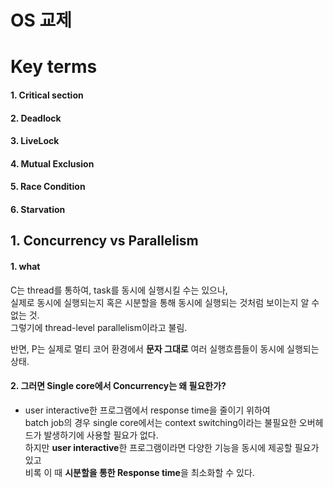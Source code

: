

# OS 교제  

# Key terms  

#### 1. Critical section  
#### 2. Deadlock  
#### 3. LiveLock  
#### 4. Mutual Exclusion  
#### 5. Race Condition  
#### 6. Starvation  


## 1. Concurrency vs Parallelism  

#### 1. what  
C는 thread를 통하여, task를 동시에 실행시킬 수는 있으나,  
실제로 동시에 실행되는지 혹은 시분할을 통해 동시에 실행되는 것처럼 보이는지 알 수 없는 것.  
그렇기에 thread-level parallelism이라고 불림.  

반면, P는 실제로 멀티 코어 환경에서 **문자 그대로** 여러 실행흐름들이 동시에 실행되는 상태.  

#### 2. 그러면 Single core에서 Concurrency는 왜 필요한가? 
  * user interactive한 프로그램에서 response time을 줄이기 위하여  
batch job의 경우 single core에서는 context switching이라는 불필요한 오버헤드가 발생하기에 사용할 필요가 없다.  
하지만 **user interactive**한 프로그램이라면 다양한 기능을 동시에 제공할 필요가 있고  
비록 이 때 **시분할을 통한 Response time**을 최소화할 수 있다.  



















